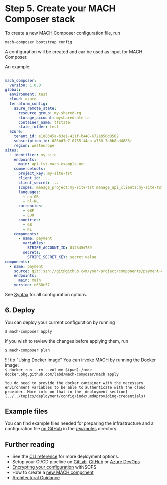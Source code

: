 # Step 5. Create your MACH Composer stack

To create a new MACH Composer configuration file, run

```bash
mach-composer bootstrap config
```

A configuration will be created and can be used as input for MACH Composer.

An example:

```yaml
---
mach_composer:
  version: 1.0.0
global:
  environment: test
  cloud: azure
  terraform_config:
    azure_remote_state:
      resource_group: my-shared-rg
      storage_account: mysharedsaterra
      container_name: tfstate
      state_folder: test
  azure:
    tenant_id: e180345a-b3e1-421f-b448-672ab50d8502
    subscription_id: 086bd7e7-0755-44ab-a730-7a0b8ad4883f
    region: westeurope
sites:
  - identifier: my-site
    endpoints:
      main: api.tst.mach-example.net
    commercetools:
      project_key: my-site-tst
      client_id: ...
      client_secret: ...
      scopes: manage_project:my-site-tst manage_api_clients:my-site-tst view_api_clients:my-site-tst
      languages:
        - en-GB
        - nl-NL
      currencies:
        - GBP
        - EUR
      countries:
        - GB
        - NL
    components:
      - name: payment
        variables:
          STRIPE_ACCOUNT_ID: 0123456789
        secrets:
          STRIPE_SECRET_KEY: secret-value
components:
  - name: payment
    source: git::ssh://git@github.com/your-project/components/payment-component.git//terraform
    endpoints:
      main: main
    version: e638e57
```

See [Syntax](../../reference/syntax/index.md) for all configuration options.

## 6. Deploy

You can deploy your current configuration by running

```bash
$ mach-composer apply
```

If you wish to review the changes before applying them, run

```bash
$ mach-composer plan
```

!!! tip "Using Docker image"
    You can invoke MACH by running the Docker image:<br>
    `$ docker run --rm --volume $(pwd):/code docker.pkg.github.com/labd/mach-composer/mach apply`

    You do need to provide the docker container with the necessary environment variables to be able to authenticate with the cloud provider. More info on that in the [deployment section](../../topics/deployment/config/index.md#providing-credentials)


## Example files

You can find example files needed for preparing the infrastructure and a configuration file [on GitHub](https://github.com/labd/mach-composer/tree/master/examples/) in the [/examples](https://github.com/labd/mach-composer/tree/master/examples/) directory

## Further reading

- See the [CLI reference](../../reference/cli.md#apply) for more deployment options.
- Setup your CI/CD pipeline on [GitLab](../../howto/ci/gitlab.md), [GitHub](../../howto/ci/github.md) or [Azure DevOps](../../howto/ci/devops.md)
- [Encrypting your configuration](../../howto/security/encrypt.md) with SOPS
- How to create a [new MACH component](../../howto/components/create-component.md)
- [Architectural Guidance](../../topics/architecture/index.md)

